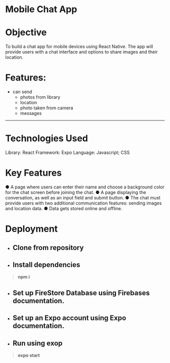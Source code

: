 # Mobile Chat App

# Objective
To build a chat app for mobile devices using React Native. The app will
provide users with a chat interface and options to share images and their
location.

# Features: 
- can send 
    - photos from library
    - location
    - photo taken from camera
    - messages
------------------------------------------------------

# Technologies Used 
Library: React 
Framework: Expo
Language: Javascript; CSS

# Key Features
● A page where users can enter their name and choose a background color for the chat screen
before joining the chat.
● A page displaying the conversation, as well as an input field and submit button.
● The chat must provide users with two additional communication features: sending images
and location data.
● Data gets stored online and offline.

# Deployment 

* ## Clone from repository 

* ## Install dependencies
> **npm i**


* ## Set up FireStore Database using Firebases documentation.
* ## Set up an Expo account using Expo documentation.
* ## Run using exop
> **expo start**
